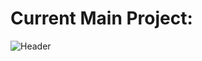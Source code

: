 #                     Current Main Project:
![Header](https://cdn.discordapp.com/attachments/795072867704242187/899800081589469184/XoXLogo.jpg "Header")

